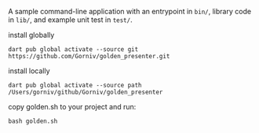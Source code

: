 A sample command-line application with an entrypoint in `bin/`, library code
in `lib/`, and example unit test in `test/`.

install globally
```shell
dart pub global activate --source git https://github.com/Gorniv/golden_presenter.git
```

install locally
```shell
dart pub global activate --source path /Users/gorniv/github/Gorniv/golden_presenter
```

copy golden.sh to your project and run:
```shell
bash golden.sh
```